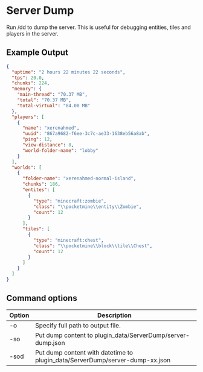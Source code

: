 # Server Dump

Run /dd to dump the server. This is useful for debugging entities, tiles and players in the server.

## Example Output

```json
{
  "uptime": "2 hours 22 minutes 22 seconds",
  "tps": 20.0,
  "chunks": 224,
  "memory": {
    "main-thread": "70.37 MB",
    "total": "70.37 MB",
    "total-virtual": "84.00 MB"
  },
  "players": [
    {
      "name": "xerenahmed",
      "uuid": "867a9682-f6ee-3c7c-ae33-1638eb56a8ab",
      "ping": 12,
      "view-distance": 8,
      "world-folder-name": "lobby"
    }
  ],
  "worlds": [
    {
      "folder-name": "xerenahmed-normal-island",
      "chunks": 186,
      "entites": [
        {
          "type": "minecraft:zombie",
          "class": "\\pocketmine\\entity\\Zombie",
          "count": 12
        }
      ],
      "tiles": [
        {
          "type": "minecraft:chest",
          "class": "\\pocketmine\\block\\tile\\Chest",
          "count": 12
        }
      ]
    }
  ]
}
```

## Command options

| Option | Description                                                                  |
|--------|------------------------------------------------------------------------------|
| -o     | Specify full path to output file.                                            |
| -so    | Put dump content to plugin_data/ServerDump/server-dump.json                  |
| -sod   | Put dump content with datetime to plugin_data/ServerDump/server-dump-xx.json |
